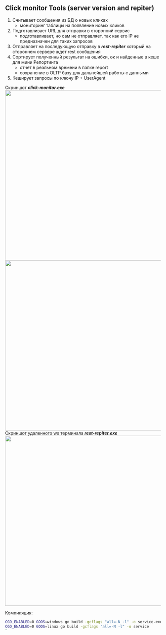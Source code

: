 ## Click monitor Tools (server version and repiter)

1) Считывает сообщения из БД о новых кликах
    - мониторинг таблицы на появление новых кликов
2) Подготавливает URL для отправки в сторонний сервис
    - подготавливает, но сам не отправляет, так как его IP не предназначен для таких запросов
3) Отправляет на последующую отправку в ***rest-repiter*** который на стороннем сервере ждет rest сообщения 
4) Сортирует полученный результат на ошибки, ок и найденные в кеше для мини Репортинга 
    - отчет в реальном времени в папке report
    - сохранение в OLTP базу для дальнейшей работы с данными
5) Кеширует запросы по ключу IP + UserAgent

Скриншот ***click-monitor.exe***
<img src="desctop_app.jpg" width="550" />
<img src="report_system.jpg" width="550" />
Скриншот удаленного ws терминала ***rest-repiter.exe***
<img src="ws_logger-repiter.jpg" width="550" />

Компиляция:
```sh
CGO_ENABLED=0 GOOS=windows go build -gcflags "all=-N -l" -o service.exe
CGO_ENABLED=0 GOOS=linux go build -gcflags "all=-N -l" -o service
`

